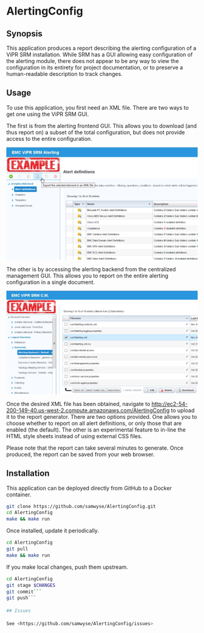 # AlertingConfig
## Synopsis
This application produces a report describing the alerting configuration of a ViPR SRM 
installation.  While SRM has a GUI allowing easy configuration of the alerting module,
there does not appear to be any way to view the configuration in its entirety for project 
documentation, or to preserve a human-readable description to track changes.

## Usage
To use this application, you first need an XML file. There are two ways to get one using the ViPR SRM GUI.

The first is from the alerting frontend GUI. This allows you to download (and thus report 
on) a subset of the total configuration, but does not provide access to the entire 
configuration.

![Image of Alerting Frontend](https://raw.githubusercontent.com/samwyse/AlertingConfig/master/src/static/AlertingFrontend.png)

The other is by accessing the alerting backend from the centralized management GUI. This 
allows you to report on the entire alerting configuration in a single document. 

![Image of Centralized Management](https://raw.githubusercontent.com/samwyse/AlertingConfig/master/src/static/CentralizedManagement.png)

Once the desired XML file has been obtained, navigate to 
http://ec2-54-200-149-40.us-west-2.compute.amazonaws.com/AlertingConfig
to upload it to the report generator. There are two options provided. One allows you to
choose whether to report on all alert definitions, or only those that are enabled (the
default). The other is an experimental feature to in-line the HTML style sheets instead 
of using external CSS files.

Please note that the report can take several minutes to generate. Once produced, the report
can be saved from your web browser. 

## Installation

This application can be deployed directly from GitHub to a Docker container.

```sh
git clone https://github.com/samwyse/AlertingConfig.git
cd AlertingConfig
make && make run
```

Once installed, update it periodically.

```sh
cd AlertingConfig
git pull
make && make run
```

If you make local changes, push them upstream.

```sh
cd AlertingConfig
git stage $CHANGES
git commit```
git push```

## Issues

See <https://github.com/samwyse/AlertingConfig/issues>

